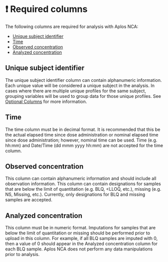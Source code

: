 # ❗️ Required columns
The following columns are required for analysis with Aplos NCA:

 -   [Unique subject identifier](#unique-subject-identifier)
 -   [Time](#time)
 -   [Observed concentration](#observed-concentration)
 -   [Analyzed concentration](#analyzed-concentration)

## Unique subject identifier
The unique subject identifier column can contain alphanumeric information. Each unique value will be considered a unique subject in the analysis. In cases where there are multiple unique profiles for the same subject, grouping variables will be used to group data for those unique profiles. See [Optional Columns](./data-column-opt.md) for more information.

## Time
The time column must be in decimal format. It is recommended that this be the actual elapsed time since dose administration or nominal elapsed time since dose administration; however, nominal time can be used. Time (e.g. hh:mm) and Date/Time (dd mmm yyyy hh:mm) are not accepted for the time column.

## Observed concentration
This column can contain alphanumeric information and should include all observation information. This column can contain designations for samples that are below the limit of quantitation (e.g. BLQ, \<LLOQ, etc.), missing (e.g. NS, Missing, etc.). Currently, only designations for BLQ and missing samples are accepted.

## Analyzed concentration
This column must be in numeric format. Imputations for samples that are below the limit of quantitation or missing should be performed prior to upload in this column. For example, if all BLQ samples are imputed with 0, then a value of 0 should appear in the Analyzed concentration column for each BLQ sample. Aplos NCA does not perform any data manipulations prior to analysis.
